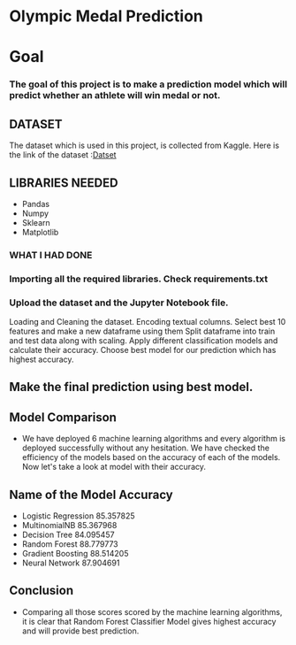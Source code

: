 # Olympic Medal Prediction
# Goal
### The goal of this project is to make a prediction model which will predict whether an athlete will win medal or not.

## DATASET
The dataset which is used in this project, is collected from Kaggle. Here is the link of the dataset :[Datset](https://www.kaggle.com/datasets/piterfm/paris-2024-olympic-summer-games)

## LIBRARIES NEEDED
* Pandas
* Numpy
* Sklearn
* Matplotlib
### WHAT I HAD DONE
### Importing all the required libraries. Check requirements.txt
### Upload the dataset and the Jupyter Notebook file.
Loading and Cleaning the dataset.
Encoding textual columns.
Select best 10 features and make a new dataframe using them
Split dataframe into train and test data along with scaling.
Apply different classification models and calculate their accuracy.
Choose best model for our prediction which has highest accuracy.
## Make the final prediction using best model.
## Model Comparison
* We have deployed 6 machine learning algorithms and every algorithm is deployed successfully without any hesitation. We have checked the efficiency of the models based on the accuracy of each of the models. Now let's take a look at model with their accuracy.

## Name of the Model	Accuracy
* Logistic Regression	85.357825
* MultinomialNB	85.367968
* Decision Tree	84.095457
* Random Forest	88.779773
* Gradient Boosting	88.514205
* Neural Network	87.904691
## Conclusion
* Comparing all those scores scored by the machine learning algorithms, it is clear that Random Forest Classifier Model gives highest accuracy and will provide best prediction.



